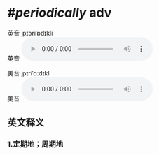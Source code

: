 # ***\#periodically*** adv
英音 ˌpɪəriˈɒdɪkli  
英音
<audio src="./media/periodically1_AAC.aac" controls="controls"></audio>

美音 ˌpɪriˈɑːdɪkli  
美音
<audio src="./media/periodically2_AAC.aac" controls="controls"></audio>



  

英文释义
---
### 1.**定期地；周期地**  


